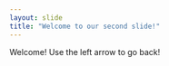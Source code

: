 ```yaml
---
layout: slide
title: "Welcome to our second slide!"
---
```

Welcome!
Use the left arrow to go back!
